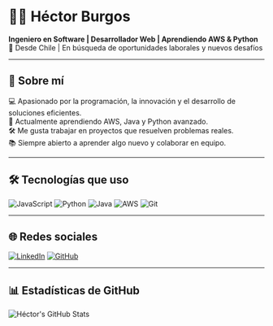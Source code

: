# 👨‍💻 Héctor Burgos

**Ingeniero en Software | Desarrollador Web | Aprendiendo AWS & Python**  
📍 Desde Chile | En búsqueda de oportunidades laborales y nuevos desafíos

---

## 🚀 Sobre mí

💻 Apasionado por la programación, la innovación y el desarrollo de soluciones eficientes.  
🧠 Actualmente aprendiendo AWS, Java y Python avanzado.  
🛠️ Me gusta trabajar en proyectos que resuelven problemas reales.  
📚 Siempre abierto a aprender algo nuevo y colaborar en equipo.  

---

## 🛠️ Tecnologías que uso

![JavaScript](https://img.shields.io/badge/JavaScript-F7DF1E?style=for-the-badge&logo=javascript&logoColor=black)
![Python](https://img.shields.io/badge/Python-3776AB?style=for-the-badge&logo=python&logoColor=white)
![Java](https://img.shields.io/badge/Java-ED8B00?style=for-the-badge&logo=java&logoColor=white)
![AWS](https://img.shields.io/badge/AWS-232F3E?style=for-the-badge&logo=amazonaws&logoColor=white)
![Git](https://img.shields.io/badge/Git-F05032?style=for-the-badge&logo=git&logoColor=white)

---

## 🌐 Redes sociales

[![LinkedIn](https://img.shields.io/badge/LinkedIn-0077B5?style=for-the-badge&logo=linkedin&logoColor=white)](https://www.linkedin.com/in/hector-burgos-780aa3318/)
[![GitHub](https://img.shields.io/badge/GitHub-100000?style=for-the-badge&logo=github&logoColor=white)](https://github.com/burg-osh)

---

## 📊 Estadísticas de GitHub

![Héctor's GitHub Stats](https://github-readme-stats.vercel.app/api?username=burg-osh&show_icons=true&theme=dark&hide_title=true&count_private=true)
